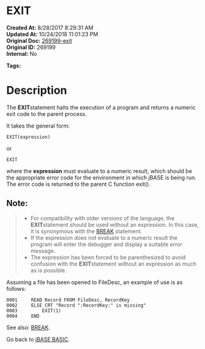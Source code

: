 # EXIT

**Created At:** 8/28/2017 8:29:31 AM  
**Updated At:** 10/24/2018 11:01:23 PM  
**Original Doc:** [269199-exit](https://docs.jbase.com/36868-jbase-basic/269199-exit)  
**Original ID:** 269199  
**Internal:** No  

**Tags:**
<badge text='program control' vertical='middle' />
<badge text='program execution' vertical='middle' />

# **Description**

The **EXIT**statement halts the execution of a program and returns a numeric exit code to the parent process.

It takes the general form:

```
EXIT(expression)
```

or

```
EXIT
```



where the **expression** must evaluate to a numeric result, which should be the appropriate error code for the environment in which jBASE is being run. The error code is returned to the parent C function exit().

## Note: 


> - For compatibility with older versions of the language, the **EXIT**statement should be used without an expression. In this case, it is synonymous with the [BREAK](./../break) statement.
> - If the expression does not evaluate to a numeric result the program will enter the debugger and display a suitable error message.
> - The expression has been forced to be parenthesized to avoid confusion with the **EXIT**statement without an expression as much as is possible.


Assuming a file has been opened to FileDesc, an example of use is as follows:

```
0001     READ Record FROM FileDesc, RecordKey
0002     ELSE CRT "Record ":RecordKey:" is missing"
0003         EXIT(1)
0004     END
```



See also: [BREAK](./../break).

Go back to [jBASE BASIC](./../jbase-basic-programmers-reference-guide).
